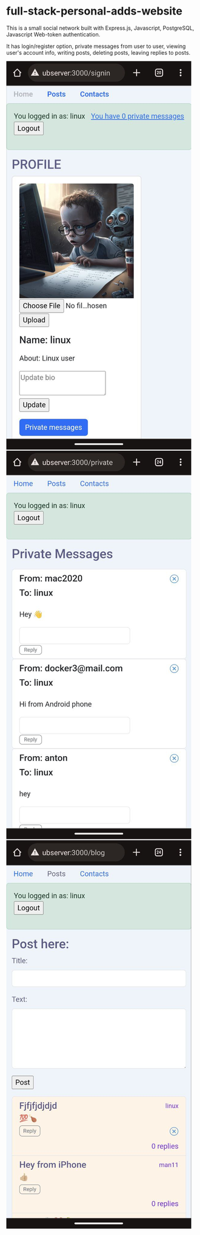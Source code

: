 # full-stack-personal-adds-website

This is a small social network built with Express.js, Javascript, PostgreSQL, Javascript Web-token authentication.

It has login/register option, private messages from user to user, viewing user's account info, writing posts, deleting posts, leaving replies to posts.

![Alt text](public/images/photo_2023-11-30_12-53-29.jpg)
![Alt text](public/images/photo_2023-11-23_17-20-20.jpg)
![Alt text](public/images/photo_2023-11-23_17-20-18.jpg)
